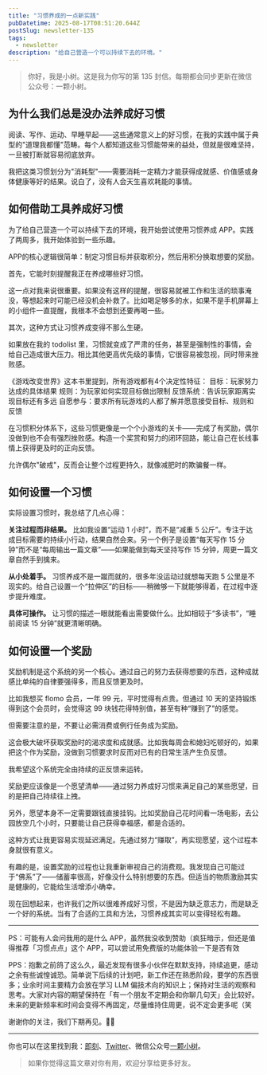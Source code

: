 ```yaml
---
title: "习惯养成的一点新实践"
pubDatetime: 2025-08-17T08:51:20.644Z
postSlug: newsletter-135
tags:
  - newsletter
description: "给自己营造一个可以持续下去的环境。"
---
```


> 你好，我是小树。这是我为你写的第 135 封信。每期都会同步更新在微信公众号：一颗小树。

## 为什么我们总是没办法养成好习惯

阅读、写作、运动、早睡早起——这些通常意义上的好习惯，在我的实践中属于典型的"道理我都懂"范畴。每个人都知道这些习惯能带来的益处，但就是很难坚持，一旦被打断就容易彻底放弃。

我把这类习惯划分为"消耗型"——需要消耗一定精力才能获得成就感、价值感或身体健康等好的结果。说白了，没有人会天生喜欢耗能的事情。

## 如何借助工具养成好习惯

为了给自己营造一个可以持续下去的环境，我开始尝试使用习惯养成 APP。实践了两周多，我开始体验到一些乐趣。

APP的核心逻辑很简单：制定习惯目标并获取积分，然后用积分换取想要的奖励。

首先，它能时刻提醒我正在养成哪些好习惯。

这一点对我来说很重要。如果没有这样的提醒，很容易就被工作和生活的琐事淹没，等想起来时可能已经没机会补救了。比如喝足够多的水，如果不是手机屏幕上的小组件一直提醒，我根本不会想到还要再喝一些。

其次，这种方式让习惯养成变得不那么生硬。

如果放在我的 todolist 里，习惯就变成了严肃的任务，甚至是强制性的事情，会给自己造成很大压力。相比其他更高优先级的事情，它很容易被忽视，同时带来挫败感。

《游戏改变世界》这本书里提到，所有游戏都有4个决定性特征：
目标：玩家努力达成的具体结果
规则：为玩家如何实现目标做出限制
反馈系统：告诉玩家距离实现目标还有多远
自愿参与：要求所有玩游戏的人都了解并愿意接受目标、规则和反馈

在习惯积分体系下，这些习惯更像是一个个小游戏的关卡——完成了有奖励，偶尔没做到也不会有强烈挫败感。构造一个奖赏和努力的闭环回路，能让自己在长线事情上获得更及时的正向反馈。

允许偶尔"破戒"，反而会让整个过程更持久，就像减肥时的欺骗餐一样。

## 如何设置一个习惯

实际设置习惯时，我总结了几点心得：

**关注过程而非结果。** 比如我设置“运动 1 小时”，而不是“减重 5 公斤”。专注于达成目标需要的持续小行动，结果自然会来。另一个例子是设置“每天写作 15 分钟”而不是“每周输出一篇文章”——如果能做到每天坚持写作 15 分钟，周更一篇文章自然手到擒来。

**从小处着手。** 习惯养成不是一蹴而就的，很多年没运动过就想每天跑 5 公里是不现实的。给自己设置一个“拉伸区”的目标——稍微够一下就能够得着，在过程中逐步提升难度。

**具体可操作。** 让习惯的描述一眼就能看出需要做什么。比如相较于“多读书”，“睡前阅读 15 分钟”就更清晰明确。

## 如何设置一个奖励

奖励机制是这个系统的另一个核心。通过自己的努力去获得想要的东西，这种成就感比单纯的自律要强得多，而且反馈更及时。

比如我想买 flomo 会员，一年 99 元，平时觉得有点贵。但通过 10 天的坚持锻炼得到这个会员时，会觉得这 99 块钱花得特别值，甚至有种“赚到了”的感觉。

但需要注意的是，不要让必需消费或例行任务成为奖励。

这会极大破坏获取奖励时的渴求度和成就感。比如我每周会和媳妇吃顿好的，如果把这个作为奖励，没做到习惯要求时反而对已有的日常生活产生负反馈。

我希望这个系统完全由持续的正反馈来运转。

奖励更应该像是一个愿望清单——通过努力养成好习惯来满足自己的某些愿望，目的是把自己持续往上拽。

另外，愿望本身不一定需要跟钱直接挂钩。比如奖励自己花时间看一场电影，去公园放空几个小时，只要能让自己获得幸福感，都是合适的。

这种方式让我更容易实现延迟满足。先通过努力“赚取”，再实现愿望，这个过程本身就很有意义。

有趣的是，设置奖励的过程也让我重新审视自己的消费观。我发现自己可能过于“佛系”了——储蓄率很高，好像没什么特别想要的东西。但适当的物质激励其实是健康的，它能给生活增添小确幸。

现在回想起来，也许我们之所以很难养成好习惯，不是因为缺乏意志力，而是缺乏一个好的系统。当有了合适的工具和方法，习惯养成其实可以变得轻松有趣。

---

PS：可能有人会问我用的是什么 APP，虽然我没收到赞助（疯狂暗示，但还是值得推荐「习惯点点」这个 APP，可以尝试用免费版的功能体验一下是否有效

PPS：抱歉之前鸽了这么久，最近发现有很多小伙伴在默默支持，持续追更，感动之余有些诚惶诚恐。简单说下后续的计划吧，新工作还在熟悉阶段，要学的东西很多；业余时间主要精力会放在学习 LLM 偏技术向的知识上；保持对生活的观察和思考。大家对内容的期望保持在「有一个朋友不定期会和你聊几句天」会比较好。未来的更新频率和时间会变得不再固定，尽量维持住周更，说不定会更多呢（笑

谢谢你的关注，我们下期再见。👋🏻

---

你也可以在这里找到我：[即刻](https://okjk.co/3Vsn5T)、[Twitter](https://twitter.com/yeshu_in_future)、微信公众号[一颗小树](https://weixin.sogou.com/weixin?query=a_warm_tree)。

> 如果你觉得这篇文章对你有用，欢迎分享给更多好友。

